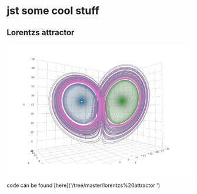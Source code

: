 # jst some cool stuff

## Lorentzs attractor

![lorentz_attractor](./assets/lorentz_attractor.png?raw=true "Title")

code can be found [here]('/tree/master/lorentzs%20attractor
')
